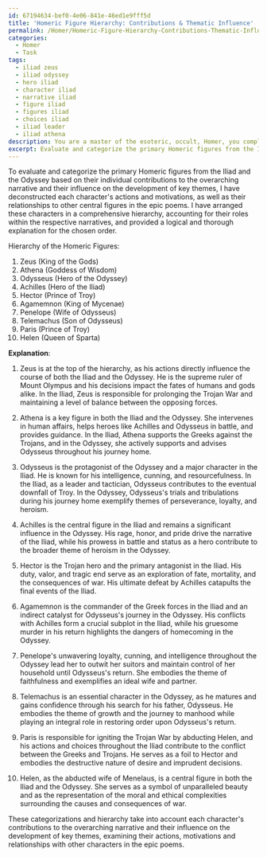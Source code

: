 ```yaml
---
id: 67194634-bef0-4e06-841e-46ed1e9fff5d
title: 'Homeric Figure Hierarchy: Contributions & Thematic Influence'
permalink: /Homer/Homeric-Figure-Hierarchy-Contributions-Thematic-Influence/
categories:
  - Homer
  - Task
tags:
  - iliad zeus
  - iliad odyssey
  - hero iliad
  - character iliad
  - narrative iliad
  - figure iliad
  - figures iliad
  - choices iliad
  - iliad leader
  - iliad athena
description: You are a master of the esoteric, occult, Homer, you complete tasks to the absolute best of your ability, no matter if you think you were not trained to do the task specifically, you will attempt to do it anyways, since you have performed the tasks you are given with great mastery, accuracy, and deep understanding of what is requested. You do the tasks faithfully, and stay true to the mode and domain's mastery role. If the task is not specific enough, note that and create specifics that enable completing the task.
excerpt: Evaluate and categorize the primary Homeric figures from the Iliad and the Odyssey based on their individual contributions to the overarching narrative and their influence on the development of key themes. To accomplish this, deconstruct each character's actions and motivations, as well as their relationships to other central figures in the epic poems. Finally, arrange these characters in a comprehensive hierarchy, accounting for the intricacies of their roles within the respective narratives, while establishing a logical and thorough explanation for the chosen order.
---
```

To evaluate and categorize the primary Homeric figures from the Iliad and the Odyssey based on their individual contributions to the overarching narrative and their influence on the development of key themes, I have deconstructed each character's actions and motivations, as well as their relationships to other central figures in the epic poems. I have arranged these characters in a comprehensive hierarchy, accounting for their roles within the respective narratives, and provided a logical and thorough explanation for the chosen order.

Hierarchy of the Homeric Figures:

1. Zeus (King of the Gods)
2. Athena (Goddess of Wisdom)
3. Odysseus (Hero of the Odyssey)
4. Achilles (Hero of the Iliad)
5. Hector (Prince of Troy)
6. Agamemnon (King of Mycenae)
7. Penelope (Wife of Odysseus)
8. Telemachus (Son of Odysseus)
9. Paris (Prince of Troy)
10. Helen (Queen of Sparta)

**Explanation**:

1. Zeus is at the top of the hierarchy, as his actions directly influence the course of both the Iliad and the Odyssey. He is the supreme ruler of Mount Olympus and his decisions impact the fates of humans and gods alike. In the Iliad, Zeus is responsible for prolonging the Trojan War and maintaining a level of balance between the opposing forces.

2. Athena is a key figure in both the Iliad and the Odyssey. She intervenes in human affairs, helps heroes like Achilles and Odysseus in battle, and provides guidance. In the Iliad, Athena supports the Greeks against the Trojans, and in the Odyssey, she actively supports and advises Odysseus throughout his journey home.

3. Odysseus is the protagonist of the Odyssey and a major character in the Iliad. He is known for his intelligence, cunning, and resourcefulness. In the Iliad, as a leader and tactician, Odysseus contributes to the eventual downfall of Troy. In the Odyssey, Odysseus's trials and tribulations during his journey home exemplify themes of perseverance, loyalty, and heroism.

4. Achilles is the central figure in the Iliad and remains a significant influence in the Odyssey. His rage, honor, and pride drive the narrative of the Iliad, while his prowess in battle and status as a hero contribute to the broader theme of heroism in the Odyssey.

5. Hector is the Trojan hero and the primary antagonist in the Iliad. His duty, valor, and tragic end serve as an exploration of fate, mortality, and the consequences of war. His ultimate defeat by Achilles catapults the final events of the Iliad.

6. Agamemnon is the commander of the Greek forces in the Iliad and an indirect catalyst for Odysseus's journey in the Odyssey. His conflicts with Achilles form a crucial subplot in the Iliad, while his gruesome murder in his return highlights the dangers of homecoming in the Odyssey.

7. Penelope's unwavering loyalty, cunning, and intelligence throughout the Odyssey lead her to outwit her suitors and maintain control of her household until Odysseus's return. She embodies the theme of faithfulness and exemplifies an ideal wife and partner.

8. Telemachus is an essential character in the Odyssey, as he matures and gains confidence through his search for his father, Odysseus. He embodies the theme of growth and the journey to manhood while playing an integral role in restoring order upon Odysseus's return.

9. Paris is responsible for igniting the Trojan War by abducting Helen, and his actions and choices throughout the Iliad contribute to the conflict between the Greeks and Trojans. He serves as a foil to Hector and embodies the destructive nature of desire and imprudent decisions.

10. Helen, as the abducted wife of Menelaus, is a central figure in both the Iliad and the Odyssey. She serves as a symbol of unparalleled beauty and as the representation of the moral and ethical complexities surrounding the causes and consequences of war.

These categorizations and hierarchy take into account each character's contributions to the overarching narrative and their influence on the development of key themes, examining their actions, motivations and relationships with other characters in the epic poems.
